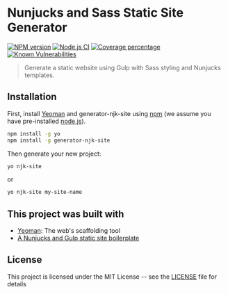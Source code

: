 # Nunjucks and Sass Static Site Generator

[![NPM version][npm-image]][npm-url]
[![Node.js CI](https://github.com/Skerwe/generator-njk-site/actions/workflows/node.js.yml/badge.svg)](https://github.com/Skerwe/generator-njk-site/actions/workflows/node.js.yml)
[![Coverage percentage][coveralls-image]][coveralls-url]
[![Known Vulnerabilities][snyk-image]][snyk-url]

> Generate a static website using Gulp with Sass styling and Nunjucks templates.

## Installation

First, install [Yeoman](http://yeoman.io) and generator-njk-site using [npm](https://www.npmjs.com/) (we assume you have pre-installed [node.js](https://nodejs.org/)).

```bash
npm install -g yo
npm install -g generator-njk-site
```

Then generate your new project:

```bash
yo njk-site
```

or

```bash
yo njk-site my-site-name
```

## This project was built with

* [Yeoman](http://yeoman.io/): The web's scaffolding tool
* [A Nunjucks and Gulp static site boilerplate](https://bitbucket.org/Skerwe/nunjucks-static-site-boilerplate/src/master/)

## License

This project is licensed under the MIT License -- see the [LICENSE](LICENSE) file for details

[npm-image]: https://badge.fury.io/js/generator-njk-site.svg
[npm-url]: https://npmjs.org/package/generator-njk-site
[coveralls-image]: https://coveralls.io/repos/github/Skerwe/generator-njk-site/badge.svg?branch=master
[coveralls-url]: https://coveralls.io/github/Skerwe/generator-njk-site?branch=master
[snyk-image]: https://snyk.io/test/github/Skerwe/generator-njk-site/badge.svg?targetFile=package.json
[snyk-url]: https://snyk.io/test/github/Skerwe/generator-njk-site?targetFile=package.json
